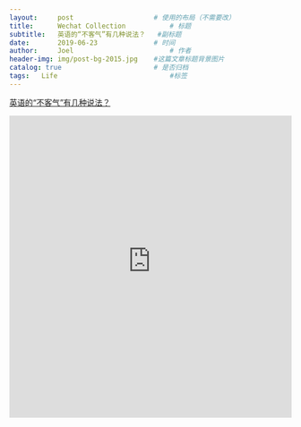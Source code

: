 ```yaml
---
layout:     post   				    # 使用的布局（不需要改）
title:      Wechat Collection			# 标题 
subtitle:   英语的“不客气”有几种说法？   #副标题
date:       2019-06-23 				# 时间
author:     Joel 						# 作者
header-img: img/post-bg-2015.jpg 	#这篇文章标题背景图片
catalog: true 						# 是否归档
tags:	Life							#标签
---
```

<a href="http://news.iciba.com/study/oral/1564708.shtml">英语的“不客气”有几种说法？ </a>

<embed width="100%" height="540px" name="plugin" id="plugin" src="https://raw.githubusercontent.com/JoelPub/joelpub.github.io/master/img/blog/R.pdf" type="application/pdf" internalinstanceid="9">
